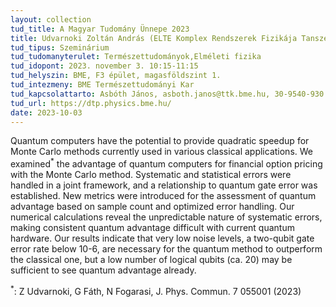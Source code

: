 ```yaml
---
layout: collection
tud_title: A Magyar Tudomány Ünnepe 2023
title: Udvarnoki Zoltán András (ELTE Komplex Rendszerek Fizikája Tanszék) Monte Carlo option pricing on quantum computers is a quantum advantage achievable?
tud_tipus: Szeminárium
tud_tudomanyterulet: Természettudományok,Elméleti fizika 
tud_idopont: 2023. november 3. 10:15-11:15
tud_helyszin: BME, F3 épület, magasföldszint 1.
tud_intezmeny: BME Természettudományi Kar 
tud_kapcsolattarto: Asbóth János, asboth.janos@ttk.bme.hu, 30-9540-930
tud_url: https://dtp.physics.bme.hu/
date: 2023-10-03
---
```

Quantum computers have the potential to provide quadratic speedup for Monte Carlo methods currently used in various classical applications. We examined<sup>*</sup> the advantage of quantum computers for financial option pricing with the Monte Carlo method. Systematic and statistical errors were handled in a joint framework, and a relationship to quantum gate error was established. New metrics were introduced for the assessment of quantum advantage based on sample count and optimized error handling.  Our numerical calculations reveal the unpredictable nature of systematic errors, making consistent quantum advantage difficult with current quantum hardware. Our results indicate that very low noise levels, a two-qubit gate error rate below 10-6, are necessary for the quantum method to outperform the classical one, but a low number of logical qubits (ca. 20) may be sufficient to see quantum advantage already.

<sup>*</sup>: Z Udvarnoki, G Fáth, N Fogarasi, J. Phys. Commun. 7 055001 (2023)
